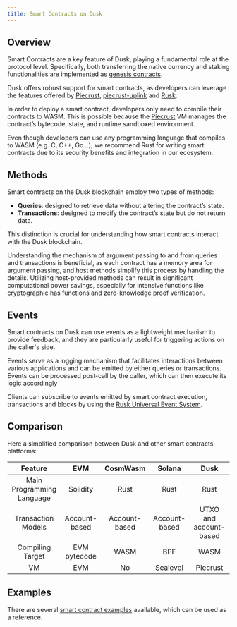```yaml
---
title: Smart Contracts on Dusk
---
```


## Overview

Smart Contracts are a key feature of Dusk, playing a fundamental role at the protocol level. Specifically, both transferring the native currency and staking functionalities are implemented as <a href="https://github.com/dusk-network/rusk/tree/master/contracts" target="_blank">genesis contracts</a>.

Dusk offers robust support for smart contracts, as developers can leverage the features offered by <a href="https://github.com/dusk-network/piecrust" target="_blank">Piecrust</a>, <a href="https://github.com/dusk-network/piecrust/blob/main/piecrust-uplink/README.md" target="_blank">piecrust-uplink</a> and <a href="https://github.com/dusk-network/rusk" target="_blank">Rusk</a>.

In order to deploy a smart contract, developers only need to compile their contracts to WASM. This is possible because the <a href="https://github.com/dusk-network/piecrust" target="_blank">Piecrust</a> VM manages the contract’s bytecode, state, and runtime sandboxed environment.

Even though developers can use any programming language that compiles to WASM (e.g. C, C++, Go...), we recommend Rust for writing smart contracts due to its security benefits and integration in our ecosystem.

## Methods

Smart contracts on the Dusk blockchain employ two types of methods: 
- **Queries**: designed to retrieve data without altering the contract’s state.
- **Transactions**: designed to modify the contract’s state but do not return data. 

This distinction is crucial for understanding how smart contracts interact with the Dusk blockchain.

Understanding the mechanism of argument passing to and from queries and transactions is beneficial, as each contract has a memory area for argument passing, and host methods simplify this process by handling the details. Utilizing host-provided methods can result in significant computational power savings, especially for intensive functions like cryptographic has functions and zero-knowledge proof verification.

## Events

Smart contracts on Dusk can use events as a lightweight mechanism to provide feedback, and they are particularly useful for triggering actions on the caller's side.

Events serve as a logging mechanism that facilitates interactions between various applications and can be emitted by either queries or transactions. Events can be processed post-call by the caller, which can then execute its logic accordingly

Clients can subscribe to events emitted by smart contract execution, transactions and blocks by using the <a href="https://github.com/dusk-network/rusk/wiki/RUES-(Rusk-Universal-Event-System)" target="_blank">Rusk Universal Event System</a>.

## Comparison

Here a simplified comparison between Dusk and other smart contracts platforms:

| Feature                  | EVM                         | CosmWasm                     | Solana                       | Dusk                       |
|:------------------------:|:---------------------------:|:----------------------------:|:----------------------------:|:--------------------------:|
| Main Programming Language| Solidity                    | Rust                         | Rust                         | Rust                       |
| Transaction Models       | Account-based               | Account-based                | Account-based                | UTXO and account-based     |
| Compiling Target         | EVM bytecode                | WASM                         | BPF                          | WASM                       |
| VM                       | EVM | No               | Sealevel                     | Piecrust                    |

## Examples

There are several <a href="https://github.com/dusk-network/piecrust/tree/main/contracts" target="_blank">smart contract examples</a> available, which can be used as a reference.
